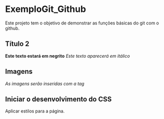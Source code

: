 # ExemploGit_Github
Este projeto tem o objetivo de demonstrar as funções básicas do git com o github.

## Título 2
**Este texto estará em negrito**
*Este texto aparecerá em itálico*

## Imagens
*As imagens serão inseridas com a tag <img>*

## Iniciar o desenvolvimento do CSS
Aplicar estilos para a página.
